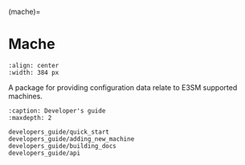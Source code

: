(mache)=

# Mache
```{image} _static/mache-logo.png
:align: center
:width: 384 px
```

A package for providing configuration data relate to E3SM supported machines.

```{toctree}
:caption: Developer's guide
:maxdepth: 2

developers_guide/quick_start
developers_guide/adding_new_machine
developers_guide/building_docs
developers_guide/api
```

